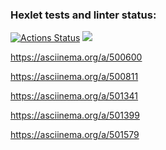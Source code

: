 ### Hexlet tests and linter status:
[![Actions Status](https://github.com/Mark-Shkuro/frontend-project-lvl1/workflows/hexlet-check/badge.svg)](https://github.com/Mark-Shkuro/frontend-project-lvl1/actions)
<a href="https://codeclimate.com/github/Mark-Shkuro/frontend-project-lvl1/maintainability"><img src="https://api.codeclimate.com/v1/badges/d159d27e714516159985/maintainability" /></a>

https://asciinema.org/a/500600

https://asciinema.org/a/500811

https://asciinema.org/a/501341

https://asciinema.org/a/501399

https://asciinema.org/a/501579
